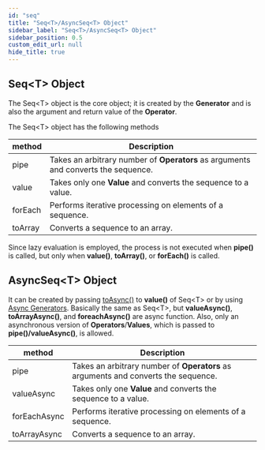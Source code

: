 ```yaml
---
id: "seq"
title: "Seq<T>/AsyncSeq<T> Object"
sidebar_label: "Seq<T>/AsyncSeq<T> Object"
sidebar_position: 0.5
custom_edit_url: null
hide_title: true
---
```


## Seq<T\> Object
The Seq<T\> object is the core object; it is created by the **Generator** and is also the argument and return value of the **Operator**.

The Seq<T\> object has the following methods

| method | Description |
| --- | --- |
| pipe | Takes an arbitrary number of **Operators** as arguments and converts the sequence. |
| value | Takes only one **Value** and converts the sequence to a value. |
| forEach | Performs iterative processing on elements of a sequence. |
| toArray | Converts a sequence to an array. |

Since lazy evaluation is employed, the process is not executed when **pipe()** is called, but only when **value()**, **toArray()**, or **forEach()** is called.

## AsyncSeq<T\> Object
It can be created by passing [toAsync()](https://ugaya40.github.io/leseq/api/values/#toasync) to **value()** of Seq<T\> or by using [Async Generators](https://ugaya40.github.io/leseq/api/generators/#async-generators).
Basically the same as Seq<T\>, but **valueAsync()**, **toArrayAsync()**, and **foreachAsync()** are async function. Also, only an asynchronous version of **Operators**/**Values**, which is passed to **pipe()/valueAsync()**, is allowed.

| method | Description |
| --- | --- |
| pipe | Takes an arbitrary number of **Operators** as arguments and converts the sequence. |
| valueAsync | Takes only one **Value** and converts the sequence to a value. |
| forEachAsync | Performs iterative processing on elements of a sequence. |
| toArrayAsync | Converts a sequence to an array. |
